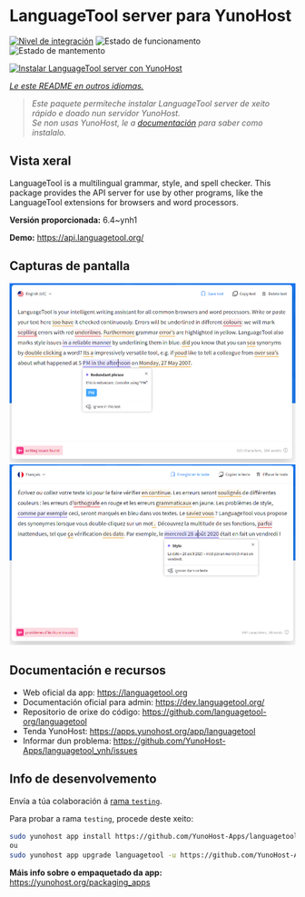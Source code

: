 <!--
NOTA: Este README foi creado automáticamente por <https://github.com/YunoHost/apps/tree/master/tools/readme_generator>
NON debe editarse manualmente.
-->

# LanguageTool server para YunoHost

[![Nivel de integración](https://dash.yunohost.org/integration/languagetool.svg)](https://dash.yunohost.org/appci/app/languagetool) ![Estado de funcionamento](https://ci-apps.yunohost.org/ci/badges/languagetool.status.svg) ![Estado de mantemento](https://ci-apps.yunohost.org/ci/badges/languagetool.maintain.svg)

[![Instalar LanguageTool server con YunoHost](https://install-app.yunohost.org/install-with-yunohost.svg)](https://install-app.yunohost.org/?app=languagetool)

*[Le este README en outros idiomas.](./ALL_README.md)*

> *Este paquete permíteche instalar LanguageTool server de xeito rápido e doado nun servidor YunoHost.*  
> *Se non usas YunoHost, le a [documentación](https://yunohost.org/install) para saber como instalalo.*

## Vista xeral

LanguageTool is a multilingual grammar, style, and spell checker. This package provides the API server for use by other programs, like the LanguageTool extensions for browsers and word processors.


**Versión proporcionada:** 6.4~ynh1

**Demo:** <https://api.languagetool.org/>

## Capturas de pantalla

![Captura de pantalla de LanguageTool server](./doc/screenshots/screenshot.png)
![Captura de pantalla de LanguageTool server](./doc/screenshots/screenshot_fr.png)

## Documentación e recursos

- Web oficial da app: <https://languagetool.org>
- Documentación oficial para admin: <https://dev.languagetool.org/>
- Repositorio de orixe do código: <https://github.com/languagetool-org/languagetool>
- Tenda YunoHost: <https://apps.yunohost.org/app/languagetool>
- Informar dun problema: <https://github.com/YunoHost-Apps/languagetool_ynh/issues>

## Info de desenvolvemento

Envía a túa colaboración á [rama `testing`](https://github.com/YunoHost-Apps/languagetool_ynh/tree/testing).

Para probar a rama `testing`, procede deste xeito:

```bash
sudo yunohost app install https://github.com/YunoHost-Apps/languagetool_ynh/tree/testing --debug
ou
sudo yunohost app upgrade languagetool -u https://github.com/YunoHost-Apps/languagetool_ynh/tree/testing --debug
```

**Máis info sobre o empaquetado da app:** <https://yunohost.org/packaging_apps>
